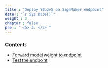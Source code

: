 ```yaml
---
title : "Deploy YOLOv5 on SageMaker endpoint"
date : "`r Sys.Date()`"
weight : 3
chapter : false
pre : " <b> 3. </b> "
---
```



### Content:
  - [Forward model weight to endpoint](3.1-hostmodel/)
  - [Test the endpoint](3.2-testendpoint/)